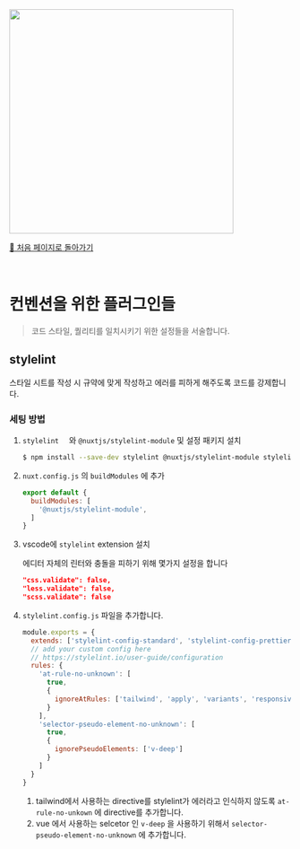<img src="https://i.imgur.com/R2wksCG.png" width="400"/>

<br/>

[🧲 처음 페이지로 돌아가기](https://github.com/AhaOfficial/nuxt-template)

<br/>

# 컨벤션을 위한 플러그인들

> 코드 스타일, 퀄리티를 일치시키기 위한 설정들을 서술합니다.



## stylelint

스타일 시트를 작성 시 규약에 맞게 작성하고 에러를 피하게 해주도록 코드를 강제합니다.



### 세팅 방법

1. `stylelint  ` 와 `@nuxtjs/stylelint-module` 및 설정 패키지  설치	

	```bash
	$ npm install --save-dev stylelint @nuxtjs/stylelint-module stylelint-config-standard stylelint-config-prettier
	```

2. `nuxt.config.js` 의 `buildModules` 에 추가

   ```javascript
   export default {
     buildModules: [
       '@nuxtjs/stylelint-module',
     ]
   }
   ```

3. vscode에 `stylelint` extension 설치

   에디터 자체의 린터와 충돌을 피하기 위해 몇가지 설정을 합니다

   ```json
   "css.validate": false,
   "less.validate": false,
   "scss.validate": false
   ```

4. `stylelint.config.js` 파일을 추가합니다.

   ```javascript
   module.exports = {
     extends: ['stylelint-config-standard', 'stylelint-config-prettier'],
     // add your custom config here
     // https://stylelint.io/user-guide/configuration
     rules: {
       'at-rule-no-unknown': [
         true,
         {
           ignoreAtRules: ['tailwind', 'apply', 'variants', 'responsive', 'screen']
         }
       ],
       'selector-pseudo-element-no-unknown': [
         true,
         {
           ignorePseudoElements: ['v-deep']
         }
       ]
     }
   }
   
   ```

   1. tailwind에서 사용하는 directive를 stylelint가 에러라고 인식하지 않도록 `at-rule-no-unkown` 에 directive를 추가합니다.
   2. vue 에서 사용하는 selcetor 인 `v-deep` 을 사용하기 위해서 `selector-pseudo-element-no-unknown` 에 추가합니다.

